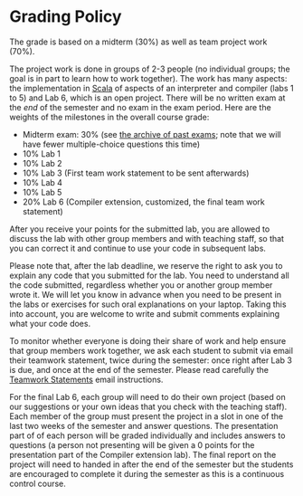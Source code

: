 # Grading Policy

The grade is based on a midterm (30%) as well as team project work (70%).

The project work is done in groups of 2-3 people (no individual groups; the goal is in part to learn how to work together).
The work has many aspects: the implementation in [Scala](https://www.scala-lang.org/) of aspects of an interpreter and compiler (labs 1 to 5) and Lab 6, which is an open project. There will be no written exam at the _end_ of the semester and no exam in the exam period. Here are the weights of the milestones in the overall course grade:

  * Midterm exam: 30% (see [the archive of past exams](past-exams/); note that we will have fewer multiple-choice questions this time)
  * 10% Lab 1
  * 10% Lab 2
  * 10% Lab 3 (First team work statement to be sent afterwards)
  * 10% Lab 4
  * 10% Lab 5
  * 20% Lab 6 (Compiler extension, customized, the final team work statement)

After you receive your points for the submitted lab, you are allowed to discuss the lab with other group members and with teaching staff, so that you can correct it and continue to use your code in subsequent labs.

Please note that, after the lab deadline, we reserve the right to ask you to explain any code that you submitted for the lab. You need to understand all the code submitted, regardless whether you or another group member wrote it. We will let you know in advance when you need to be present in the labs or exercises for such oral explanations on your laptop. Taking this into account, you are welcome to write and submit comments explaining what your code does.

To monitor whether everyone is doing their share of work and help ensure that group members work together, we ask each student to submit via email their teamwork statement, twice during the semester: once right after Lab 3 is due, and once at the end of the semester. Please read carefully the [Teamwork Statements](teamwork.md) email instructions.

For the final Lab 6, each group will need to do their own project (based on our suggestions or your own ideas that you check with the teaching staff). Each member of the group must present the project in a slot in one of the last two weeks of the semester and answer questions. The presentation part of of each person will be graded individually and includes answers to questions (a person not presenting will be given a 0 points for the presentation part of the Compiler extension lab). The final report on the project will need to handed in after the end of the semester but the students are encouraged to complete it during the semester as this is a continuous control course.
